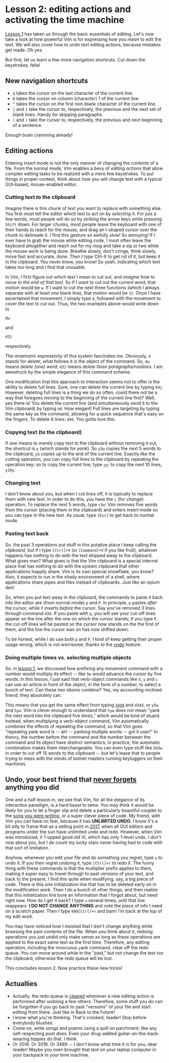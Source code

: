 # Lesson 2: editing actions and activating the time machine

[Lesson 1](lesson1.md) has taken us through the basic essentials of editing. Let's now take a look at how powerful Vim is for expressing *how you mean* to edit the text. We will also cover how to undo text editing actions, because mistakes get made. Oh yes.

But first, let us learn a few more navigation shortcuts. Cut down the keystrokes, fella!

## New navigation shortcuts

* `$` takes the cursor on the last character of the current line.
* `0` takes the cursor on column (character) 1 of the current line.
* `^` takes the cursor on the first non-blank character of the current line.
* `{` and `}` take the cursor to, respectively, the previous and the next set of blank lines. Handy for skipping paragraphs.
* `(` and `)` take the cursor to, respectively, the previous and next beginning of a sentence.

Enough brain cramming already!

## Editing actions

Entering insert mode is not the only manner of changing the contents of a file. From the normal mode, Vim enables a bevy of *editing actions* that allow complex editing tasks to be realized with a mere few keystrokes. To put things in proper context, think about how you will change text with a typical GUI-based, mouse-enabled editor.

### Cutting text to the clipboard

Imagine there is this chunk of text you want to replace with something else. You first must tell the editor which text to act on by *selecting* it. For just a few words, most people will do so by striking the arrow keys while pressing `Shift` down. For larger chunks, most people leave the keyboard with one of their hands to reach for the mouse, and drag an I-shaped cursor over the chunk to delineate it. I find this gesture so awfully slow! So annoying! If I ever have to grab the mouse while editing code, I most often leave the keyboard altogether and reach out for my mug and take a sip or two while the mouse work is being done. Breathe slowly, don't cringe, think slowly, move fast and accurate, done. Then I type Ctrl-X to get rid of it, but keep it in the clipboard. You never know, you know! So yeah, indicating which text takes too long and I find that unusable.

In Vim, I first figure out which text I mean to cut out, and *imagine how to move to the end of that text*. So if I want to cut out the current word, that *motion* would be `w`. If I want to cut the next three functions (which I always separate with at least one blank line), that motion would be `3}`. Once I have ascertained that movement, I simply type `d`, followed with the movement to cover the text to cut out. Thus, the two examples above would write down to
```
dw
```
and
```
d3}
```
respectively.

The mnemonic expressivity of this system fascinates me. Obviously, `d` stands for *delete*; what follows it is the object of the command. So, `dw` means *delete (one) word*; `d3}` means *delete three paragraphs/routines*. I am awestruck by the simple elegance of this command scheme.

One modification that this approach to interaction seems not to offer is the ability to delete full lines. Sure, one can delete the current line by typing `0dj`. However, deleting full lines is a thing we do so often, could there not be a way that foregoes moving to the beginning of the current line first? Well, yes there is! You delete the current line (and simultaneously send it to the Vim clipboard) by typing `dd`. How elegant! Full lines are targeting by typing the same key as the command, allowing for a quick sequence that's easy on the fingers. To delete 4 lines: `d4d`. You gotta love this.

### Copying text (to the clipboard)

If one means to merely copy text to the clipboard without removing it out, the shortcut is `y` (which stands for *yank*). So `y5w` copies the next 5 words to the clipboard; `y$` copies up to the end of the current line. Exactly like the cutting operation, you can copy full lines to the clipboard by repeating the operation key: so to copy the current line, type `yy`; to copy the next 10 lines, `y10y`.

### Changing text

I don't know about you, but when I cut lines off, it is typically to replace them with new text. In order to do this, you have the `c` (for *change*) operation. To replace the next 5 words, type `c5w`: Vim removes five words from the cursor (placing them in the clipboard) and enters insert mode so you can type in the new text. As usual, type `[Esc]` to get back to normal mode.

### Pasting text back

So, the past 3 operations put stuff in this putative place I keep calling the *clipboard*, but if I type `[Ctrl]+V` (or `[Command]+V` if you like fruit), whatever happens has nothing to do with the text shipped away to the clipboard. What gives man? What gives is that the Vim clipboard is a special internal place that has nothing to do with the system clipboard that other applications happily share. Vim is its own special snowflake, you know? Also, it expects to run in the shady environment of a shell, where applications share pipes and files instead of clipboards. Just like an opium den!

So, when you put text away in the clipboard, the commands to paste it back into the editor are (from normal mode) `p` and `P`. In principle, `p` pastes *after* the cursor, while `P` inserts *before* the cursor. Say you've removed 3 lines through command `d3d`. If you paste with `p`, you will see your cut-off lines appear on the line after the one on which the cursor stands; if you type `P`, the cut-off lines will be pasted so the cursor now stands on the the first of them, and the line the cursor was on has now shifted down.

To be honest, while I do use both `p` and `P`, I kind of keep getting their proper usage wrong, which is not worrisome, thanks to the [undo](#undo) feature.

### Doing multiple times vs. selecting multiple objects

So, in [lesson 1](lesson1.md), we discussed how prefixing any movement command with a number would multiply its effect -- like `5w` would advance the cursor by five words. In this lesson, I just said that verb-object commands like `d`, `y` and `c` can use an article in front of the object, in the form of a number, to select a bunch of text. Can these two idioms combine? Yes, my accounting-inclined friend, they absolutely can.

This means that you get the same effect from typing [`34dd`](#stop) and `d34d`, or `y5w` and `5yw`. Vim is clever enough to understand that `5yw` does not mean "yank the next word into the clipboard five times," which would be kind of stupid. Instead, when multiplying a verb-object command, Vim automatically *combines* the effects of repeating the command, so that Vim goes "repeating yank word is -- ah! -- yanking multiple words -- got it user!" In theory, the number before the command and the number between the command and its object have distinct semantics; in practice, the automatic combination makes them interchangeable. You can even type stuff like `5d3w` in order to cut off 15 words to the clipboard -- but let's leave that to people trying to mess with the minds of botnet masters running keyloggers on their machines. 

## <a name="undo"></a>Undo, your best friend that [never forgets](#something-else) anything you did

One and a half lesson in, we see that Vim, for all the elegance of its interaction paradigm, is a hard beast to tame. You may think it would be likely for you to let a finger slip and delete a particularly beautiful couplet to the [song you were writing](#hint), or a super clever piece of code. My friend, with Vim you can have no fear, because it has **UNLIMITED UNDO**. I know it's a bit silly to frame that as a selling point in [2017](#what-time), when all GUI editors and programs under the sun have unlimited undo and redo. However, when Vim was introduced, it 1-upped good old Vi, which has only 1-level undo. I don't now about you, but I *do* count my lucky stars never having had to code with that sort of limitation.

Anyhow, whenever you edit your file and do something you regret, type `u` to undo it. If you then regret undoing it, type `[Ctrl]+r` to redo it. The funny thing with these commands is that the multiplier prefix applies to them,  making it super easy to travel through to past versions of your text, and back to the present. I find this quite when modifying, say, a big piece of code. There is this one initialization line that has to be deleted early on in the modification work. Then I do a bunch of other things, and then realize that this initialization line bore an information that I forgot about, but need right now. How do I get it back? I type `u` several times, until that line reappears. **I DO NOT CHANGE ANYTHING** and note the piece of info I need on a scratch paper. Then I type `999[Ctrl]+r` and bam! I'm back at the top of my edit work.

You may have noticed how I insisted that I don't change anything while browsing the past contents of the file. When you think about it, redoing operations you just undid only make sense as long as these operations are applied to the exact same text as the first time. Therefore, any editing operation, including the innocuous `y`ank command, clear off the redo queue. You can move around while in the "past," but not change the text nor the clipboard, otherwise the redo queue will be lost.

This concludes lesson 2. Now practice these new tricks!

## Actuallies

* <a name="something-else"></a>Actually, the redo queue is [cleared](#redo-clear) whenever a new editing action is performed after undoing a few others. Therefore, some stuff you do can be forgotten if you go back to past "versions" of your file and start editing from there. Just like in Back to the Future!
* <a name="stop"></a>I know what you're thinking. That's crooked, reader! Stop before everybody blushes.
* <a name="hint"></a>Come on, write songs and poems using a quill on parchment, like any self-respecting poet does. Even your drug-addled guitar-on-the-back-wearing hippies do that. I think.
* <a name="what-time"/>Or 2018. Or 2019. Or 3489 -- I don't know what time it is for you, dear reader! Maybe you even brought that text on your laptop computer in your backpack in your time machine.
